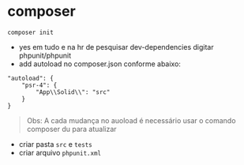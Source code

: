 # composer
```
composer init
```
- yes em tudo e na hr de pesquisar dev-dependencies digitar phpunit/phpunit
- add autoload no composer.json conforme abaixo:
```
"autoload": {
    "psr-4": {
        "App\\Solid\\": "src"
    }
}
```
> Obs: A cada mudança no auoload é necessário usar o comando composer du para atualizar
- criar pasta `src` e `tests`
- criar arquivo `phpunit.xml`
